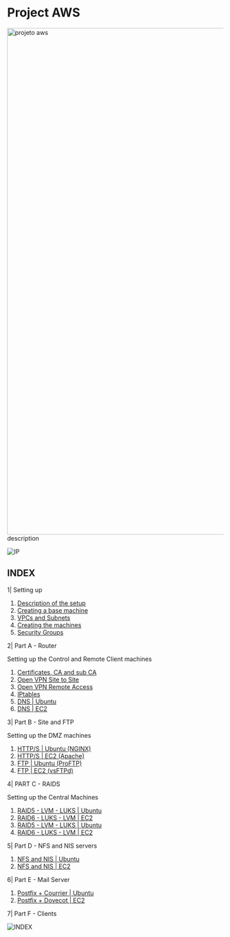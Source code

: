# Project AWS
<img width="1180" alt="projeto aws" src="https://user-images.githubusercontent.com/98809671/151954806-0d16a664-836f-442f-a0a3-df7d55d30c3e.png">
description

![IP](https://user-images.githubusercontent.com/98809671/153718181-d72a81f7-4952-4fc2-b21d-53d3217c0f59.jpg)

## INDEX
1| Setting up 

1. [Description of the setup](https://github.com/rodrigobosilva/ProjectAWS/blob/main/1.%20Setting%20up/1.Description.md)
2. [Creating a base machine](https://github.com/rodrigobosilva/ProjectAWS/blob/main/1.%20Setting%20up/2.Base_Machine.md)
3. [VPCs and Subnets](https://github.com/rodrigobosilva/ProjectAWS/blob/main/1.%20Setting%20up/3.VPCs.md)
4. [Creating the machines](https://github.com/rodrigobosilva/ProjectAWS/blob/main/1.%20Setting%20up/4.Machines.md)
5. [Security Groups](https://github.com/rodrigobosilva/ProjectAWS/blob/main/1.%20Setting%20up/5.Security.md)

2| Part A - Router

Setting up the Control and Remote Client machines
1. [Certificates, CA and sub CA](https://github.com/rodrigobosilva/ProjectAWS/blob/main/2.%20Part%20A/1.certificates.md)
2. [Open VPN Site to Site](https://github.com/rodrigobosilva/ProjectAWS/blob/main/2.%20Part%20A/2.openvpn_ss.md)
3. [Open VPN Remote Access](https://github.com/rodrigobosilva/ProjectAWS/blob/main/2.%20Part%20A/3.openvpn_ra.md)
4. [IPtables](https://github.com/rodrigobosilva/ProjectAWS/blob/main/2.%20Part%20A/4.iptables.md)
5. [DNS | Ubuntu](https://github.com/rodrigobosilva/ProjectAWS/blob/main/2.%20Part%20A/5.dns_inova.md)
6. [DNS | EC2](https://github.com/rodrigobosilva/ProjectAWS/blob/main/2.%20Part%20A/6.dns_enta.md)

3| Part B - Site and FTP

Setting up the DMZ machines
1. [HTTP/S | Ubuntu (NGINX)](https://github.com/rodrigobosilva/ProjectAWS/blob/main/3.%20Part%20B/1.http_inova.md)
2. [HTTP/S | EC2 (Apache)](https://github.com/rodrigobosilva/ProjectAWS/blob/main/3.%20Part%20B/2.http_enta.md)
3. [FTP | Ubuntu (ProFTP)](https://github.com/rodrigobosilva/ProjectAWS/blob/main/3.%20Part%20B/3.ftp_inova.md)
4. [FTP | EC2 (vsFTPd)](https://github.com/rodrigobosilva/ProjectAWS/blob/main/3.%20Part%20B/4.ftp_enta.md)

4| PART C - RAIDS

Setting up the Central Machines
1. [RAID5 - LVM - LUKS | Ubuntu](https://github.com/rodrigobosilva/ProjectAWS/blob/main/4.%20Part%20C/1.r5_inova.md)
2. [RAID6 - LUKS - LVM | EC2](https://github.com/rodrigobosilva/ProjectAWS/blob/main/4.%20Part%20C/2.r6_inova.md)
3. [RAID5 - LVM - LUKS | Ubuntu]()
4. [RAID6 - LUKS - LVM | EC2]()

5| Part D - NFS and NIS servers

1. [NFS and NIS | Ubuntu](https://github.com/rodrigobosilva/ProjectAWS/blob/main/5.%20Part%20D/nfs_nis_inova.md)
2. [NFS and NIS | EC2](https://github.com/rodrigobosilva/ProjectAWS/blob/main/5.%20Part%20D/nfs_nis_enta.md)

6| Part E - Mail Server

1. [Postfix + Courrier | Ubuntu]()
2. [Postfix + Dovecot  | EC2]()

7| Part F - Clients

![INDEX](https://user-images.githubusercontent.com/98809671/153718127-4129677f-8b68-4495-9419-6233d17411b9.jpg)


